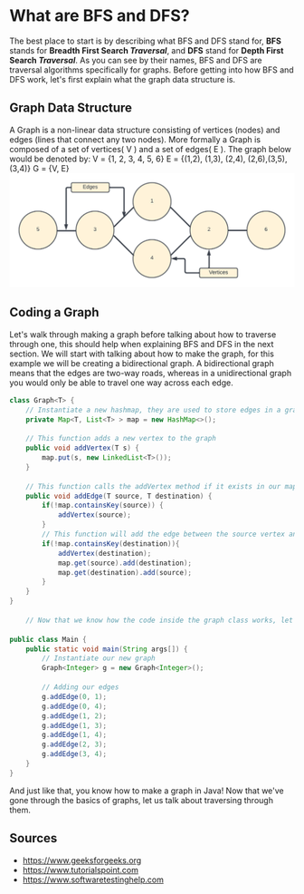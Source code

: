 # What are BFS and DFS?

The best place to start is by describing what BFS and DFS stand for, **BFS** stands for **Breadth First Search *Traversal***, and **DFS** stand for **Depth First Search *Traversal***. As you can see by their names, BFS and DFS are traversal algorithms specifically for graphs. Before getting into how BFS and DFS work, let's first explain what the graph data structure is.


## Graph Data Structure

A Graph is a non-linear data structure consisting of vertices (nodes) and edges (lines that connect any two nodes). More formally a Graph is composed of a set of vertices( V ) and a set of edges( E ). The graph below would be denoted by:
V = {1, 2, 3, 4, 5, 6}
E = {(1,2), (1,3), (2,4), (2,6),(3,5),(3,4)}
G = {V, E}
![Graph Diagram](Images/GraphDiagram.png)

## Coding a Graph

Let's walk through making a graph before talking about how to traverse through one, this should help when explaining BFS and DFS in the next section. We will start with talking about how to make the graph, for this example we will be creating a bidirectional graph. A bidirectional graph means that the edges are two-way roads, whereas in a unidirectional graph you would only be able to travel one way across each edge.

```java
class Graph<T> {
    // Instantiate a new hashmap, they are used to store edges in a graph
    private Map<T, List<T> > map = new HashMap<>();

    // This function adds a new vertex to the graph
    public void addVertex(T s) {
        map.put(s, new LinkedList<T>());
    }

    // This function calls the addVertex method if it exists in our map for our graph
    public void addEdge(T source, T destination) {
        if(!map.containsKey(source)) {
            addVertex(source);
        }
        // This function will add the edge between the source vertex and destination vertex
        if(!map.containsKey(destination)){
            addVertex(destination);
            map.get(source).add(destination);
            map.get(destination).add(source);
        }
    }
}

    // Now that we know how the code inside the graph class works, let us see how we would access them in our main driver.

public class Main {
    public static void main(String args[]) {
        // Instantiate our new graph
        Graph<Integer> g = new Graph<Integer>();

        // Adding our edges
        g.addEdge(0, 1);
        g.addEdge(0, 4);
        g.addEdge(1, 2);
        g.addEdge(1, 3);
        g.addEdge(1, 4);
        g.addEdge(2, 3);
        g.addEdge(3, 4);
    }
}
```
And just like that, you know how to make a graph in Java! Now that we've gone through the basics of graphs, let us talk about traversing through them.

## Sources

 - https://www.geeksforgeeks.org
 - https://www.tutorialspoint.com
 - https://www.softwaretestinghelp.com
